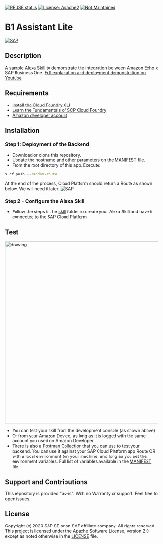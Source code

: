 [![REUSE status](https://api.reuse.software/badge/github.com/SAP-Samples/b1-assistant-lite)](https://api.reuse.software/info/github.com/SAP-Samples/b1-assistant-lite)
[![License: Apache2](https://img.shields.io/badge/License-Apache2-green.svg)](https://opensource.org/licenses/Apache-2.0)
[![Not Maintained](https://img.shields.io/badge/Maintenance%20Level-Not%20Maintained-yellow.svg)](https://gist.github.com/cheerfulstoic/d107229326a01ff0f333a1d3476e068d)


# B1 Assistant Lite
[![SAP](https://i.imgur.com/80Ohjn6.png)](http://cloudplatform.sap.com/)

## Description
A sample [Alexa Skill](https://www.amazon.co.uk/b?ie=UTF8&node=10068517031) to demonstrate the integration between Amazon Echo x SAP Business One. [Full explanation and deployment demonstration on Youtube](https://www.youtube.com/watch?time_continue=925&v=gscFihnxxJk&feature=emb_title)

## Requirements
* [Install the Cloud Foundry CLI](https://developers.sap.com/tutorials/cp-cf-download-cli.html)
* [Learn the Fundamentals of SCP Cloud Foundry](https://developers.sap.com/tutorials/cp-cf-fundamentals.html)
* [Amazon developer account](https://developer.amazon.com/)


## Installation 
### Step 1: Deployment of the Backend
* Download or clone this repository.
* Update the hostname and other parameters on the [MANIFEST](manifest.yml) file.
* From the root directory of this app. Execute:
```sh
$ cf push --random-route
```
At the end of the process, Cloud Platform should return a Route as shown below. We will need it later.
![SAP](https://i.imgur.com/exuU9vu.png)

### Step 2 - Configure the Alexa Skill
* Follow the steps int he [skill](skill/) folder to create your Alexa Skill and have it connected to the SAP Cloud Platform

## Test
<img src="https://i.imgur.com/xkw6lXx.png" alt="drawing" width="600"/>

* You can test your skill from the development console (as shown above)
* Or from your Amazon Device, as long as it is logged with the same account you used on Amazon Developer
* There is also a [Postman Collection](test/Alexa.postman_collection.json) that you can use to test your backend. You can use it against your SAP Cloud Platform app Route OR with a local environment (on your machine) and long as you set the environment variables. Full list of variables available in the [MANIFEST](manifest.yml) file.

## Support and Contributions  
This repository is provided "as-is". With no Warranty or support. Feel free to open issues.

## License
Copyright (c) 2020 SAP SE or an SAP affiliate company. All rights reserved. This project is licensed under the Apache Software License, version 2.0 except as noted otherwise in the [LICENSE](LICENSES/Apache-2.0.txt) file.

